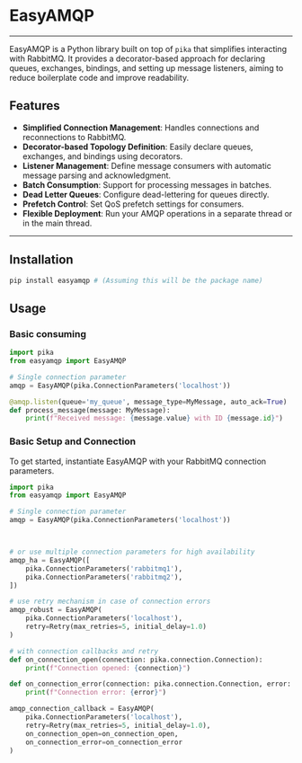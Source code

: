 # EasyAMQP

---

EasyAMQP is a Python library built on top of `pika` that simplifies interacting with RabbitMQ. It provides a decorator-based approach for declaring queues, exchanges, bindings, and setting up message listeners, aiming to reduce boilerplate code and improve readability.

## Features

* **Simplified Connection Management**: Handles connections and reconnections to RabbitMQ.
* **Decorator-based Topology Definition**: Easily declare queues, exchanges, and bindings using decorators.
* **Listener Management**: Define message consumers with automatic message parsing and acknowledgment.
* **Batch Consumption**: Support for processing messages in batches.
* **Dead Letter Queues**: Configure dead-lettering for queues directly.
* **Prefetch Control**: Set QoS prefetch settings for consumers.
* **Flexible Deployment**: Run your AMQP operations in a separate thread or in the main thread.

---

## Installation

```bash
pip install easyamqp # (Assuming this will be the package name)
```

## Usage

### Basic consuming

```python
import pika
from easyamqp import EasyAMQP

# Single connection parameter
amqp = EasyAMQP(pika.ConnectionParameters('localhost'))

@amqp.listen(queue='my_queue', message_type=MyMessage, auto_ack=True)
def process_message(message: MyMessage):
    print(f"Received message: {message.value} with ID {message.id}")


```

### Basic Setup and Connection

To get started, instantiate EasyAMQP with your RabbitMQ connection parameters.

```python
import pika
from easyamqp import EasyAMQP

# Single connection parameter
amqp = EasyAMQP(pika.ConnectionParameters('localhost'))



# or use multiple connection parameters for high availability
amqp_ha = EasyAMQP([
    pika.ConnectionParameters('rabbitmq1'),
    pika.ConnectionParameters('rabbitmq2'),
])

# use retry mechanism in case of connection errors
amqp_robust = EasyAMQP(
    pika.ConnectionParameters('localhost'),
    retry=Retry(max_retries=5, initial_delay=1.0)
)

# with connection callbacks and retry
def on_connection_open(connection: pika.connection.Connection):
    print(f"Connection opened: {connection}")

def on_connection_error(connection: pika.connection.Connection, error: Union[str, Exception]):
    print(f"Connection error: {error}")

amqp_connection_callback = EasyAMQP(
    pika.ConnectionParameters('localhost'),
    retry=Retry(max_retries=5, initial_delay=1.0),
    on_connection_open=on_connection_open,
    on_connection_error=on_connection_error
)
```



